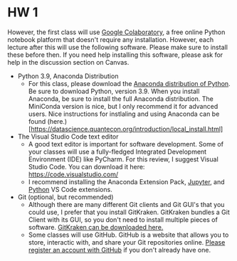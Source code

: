 # HW 1

However, the first class will use [Google Colaboratory](https://colab.research.google.com/), a free online Python notebook platform that doesn't require any installation. However, each lecture after this will use the following software. Please make sure to install these before then. If you need help installing this software, please  ask for help in the discussion section on Canvas.

 - Python 3.9, Anaconda Distribution
   - For this class, please download the [Anaconda distribution of Python](https://www.anaconda.com/products/distribution). Be sure to download Python, version 3.9. 
   When you install Anaconda, be sure to install the full Anaconda distribution. 
   The MiniConda version is nice, but I only recommend it for advanced users. Nice instructions for instlaling and using Anaconda can be found (here.)[https://datascience.quantecon.org/introduction/local_install.html]
 - The Visual Studio Code text editor
   - A good text editor is important for software development. Some of your classes will use a fully-fledged Integrated Development Environment (IDE) like PyCharm. For this review, I suggest Visual Studio Code. You can download it here: https://code.visualstudio.com/
   - I recommend installing the Anaconda Extension Pack, [Jupyter](https://marketplace.visualstudio.com/items?itemName=ms-toolsai.jupyter), and [Python](https://marketplace.visualstudio.com/items?itemName=ms-python.python) VS Code extensions.
 - Git (optional, but recommended)
   - Although there are many different Git clients and Git GUI's that you could use,
   I prefer that you install GitKraken. GitKraken bundles a Git Client with its GUI, so you don't need to install multiple pieces of software. [GitKraken can be downloaded here.](https://www.gitkraken.com/)
   - Some classes will use GitHub. GitHub is a website that allows you to store, interactic with, and share your Git repositories online. [Please register an account with GitHub](https://github.com/) if you don't already have one.